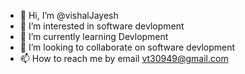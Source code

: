 - 👋 Hi, I’m @vishalJayesh
- 👀 I’m interested in software devlopment
- 🌱 I’m currently learning Devlopment
- 💞️ I’m looking to collaborate on software devlopment
- 📫 How to reach me by email vt30949@gmail.com

<!---
vishalJayesh/vishalJayesh is a ✨ special ✨ repository because its `README.md` (this file) appears on your GitHub profile.
You can click the Preview link to take a look at your changes.
--->
